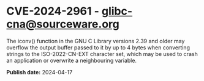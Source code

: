 # CVE-2024-2961 - glibc-cna@sourceware.org

The iconv() function in the GNU C Library versions 2.39 and older may overflow the output buffer passed to it by up to 4 bytes when converting strings to the ISO-2022-CN-EXT character set, which may be used to crash an application or overwrite a neighbouring variable.


**Publish date:** 2024-04-17
